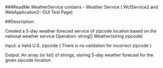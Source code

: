 ###ReadMe
WeatherService contains  - Weather Service ( WcfService2 and WebApplication2- GUI Test Page)

##Description:

Created a 5-day weather forecast service of zipcode location based on the national weather service
Operation: string[] Weather(string zipcode)

Input: a Valid U.S. zipcode ( There is no validation for incorrect zipcode )

Output: An array (or list) of strings, storing 5-day weather forecast for the given zipcode location.
